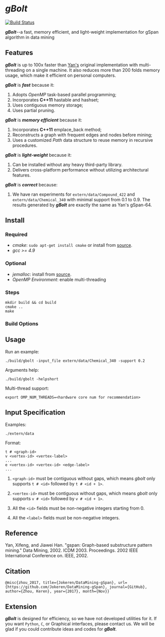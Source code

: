 ***gBolt***
==============

[![Build Status](https://travis-ci.org/Jokeren/gBolt.svg?branch=gbolt-1.0)](https://travis-ci.org/Jokeren/gBolt)

***gBolt***--a fast, memory efficient, and light-weight implementation for gSpan algorithm in data mining

## Features

***gBolt*** is up to 100x faster than [Yan's](https://www.cs.ucsb.edu/~xyan/software/gSpan.htm) original implementation with multi-threading on a single machine. It also reduces more than 200 folds memory usage, which make it efficient on personal computers.  

***gBolt*** is ***fast*** because it:

1. Adopts *OpenMP* task-based parallel programming;
2. Incorporates **C++11** hastable and hashset;
3. Uses contiguous memory storage;
4. Uses partial pruning.

***gBolt*** is ***memory efficient*** because it:

1. Incorporates **C++11** emplace_back method;
2. Reconstructs a graph with frequent edges and nodes before mining;
3. Uses a customized *Path* data structure to reuse memory in recursive procedures.

***gBolt*** is ***light-weight*** because it:

1. Can be installed without any heavy third-party library.
2. Delivers cross-platform performance without utilizing architectural features.

***gBolt*** is ***correct*** because:

1. We have ran experiments for `extern/data/Compound_422` and `extern/data/Chemical_340` with minimal support from 0.1 to 0.9. The results generated by ***gBolt*** are exactly the same as Yan's gSpan-64. 


## Install

### Required

- *cmake*: `sudo apt-get install cmake` or install from [source](https://cmake.org/).
- *gcc >= 4.9*

### Optional

- *jemalloc*: install from [source](https://github.com/jemalloc/jemalloc).
- *OpenMP Environment*: enable multi-threading

### Steps

    mkdir build && cd build
    cmake ..
    make
    
### Build Options
    
## Usage

Run an example:

    ./build/gbolt -input_file extern/data/Chemical_340 -support 0.2 
    
Arguments help:

    ./build/gbolt -helpshort

Multi-thread support:

    export OMP_NUM_THREADS=<hardware core num for recommendation>
    
## Input Specification

Examples:

    ./extern/data
    
Format:

    t # <graph-id>
    v <vertex-id> <vertex-label>
    ...
    e <vertex-id> <vertex-id> <edge-label>
    ...
    
1. `<graph-id>` must be contiguous without gaps, which means *gbolt* only supports `t # <id>` followed by `t # <id + 1>`.

2. `<vertex-id>` must be contiguous without gaps, which means *gbolt* only supports `v # <id>` followed by `v # <id + 1>`.

3. All the `<id>` fields must be non-negative integers starting from 0. 

4. All the `<label>` fields must be non-negative integers. 
    
## Reference

Yan, Xifeng, and Jiawei Han. "gspan: Graph-based substructure pattern mining." Data Mining, 2002. ICDM 2003. Proceedings. 2002 IEEE International Conference on. IEEE, 2002.

## Citation

    @misc{zhou_2017, title={Jokeren/DataMining-gSpan}, url={https://github.com/Jokeren/DataMining-gSpan}, journal={GitHub}, author={Zhou, Keren}, year={2017}, month={Nov}} 
    
## Extension

***gBolt*** is designed for efficiency, so we have not developed utilities for it. If you want `Python`, `C`, or Graphical interfaces, please contact us. We will be glad if you could contribute ideas and codes for ***gBolt***.

